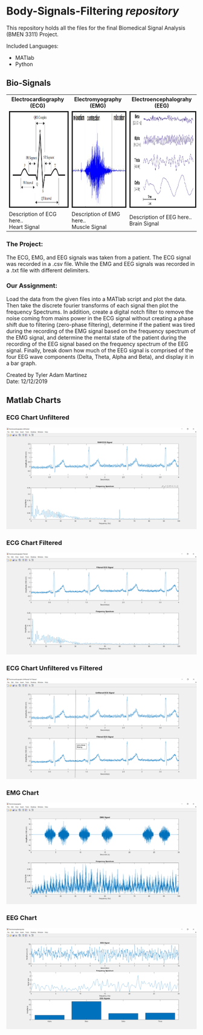 # Body-Signals-Filtering *repository*
This repository holds all the files for the final Biomedical Signal Analysis (BMEN 3311) Project.
</br>

Included Languages:
* MATlab
* Python

## Bio-Signals 
<table style = "width:100%" align="center">
  <th>Electrocardiography (ECG)</th>  
  <th>Electromyography (EMG)</th>
  <th>Electroencephalograhy (EEG)</th> 
  </tr><tr>
  <td><img src="BioSignals/ECG-signal.png" alt="" border="3" height="250" width="500" /></td>
  <td><img src="BioSignals/EMG-signal.png" alt="" border="3" height="250" width="500" /></td>
  <td><img src="BioSignals/EEG-signal.png" alt="" border="3" height="250" width="500" /></td>
  </tr>
  <td>Description of ECG here.. </br>Heart Signal</td>
  <td>Description of EMG here.. </br>Muscle Signal</td>
  <td>Description of EEG here.. </br>Brain Signal</td>
</table>

### The Project: </br>
The ECG, EMG, and EEG signals was taken from a patient. The ECG signal was recorded in a .csv file. While the
EMG and EEG signals was recorded in a .txt file with different delimiters.

### Our Assignment:
Load the data from the given files into a MATlab script and plot the data.
Then take the discrete fourier transforms of each signal then plot the
frequency Spectrums. In addition, create a digital notch filter to remove
the noise coming from mains power in the ECG signal without creating a phase shift due to filtering (zero-phase filtering), determine if the patient was tired
during the recording of the EMG signal based on the frequency spectrum of
the EMG signal, and determine the mental state of the patient during the
recording of the EEG signal based on the frequency spectrum of the EEG
signal. Finally, break down how much of the EEG signal is comprised of the
four EEG wave components (Delta, Theta, Alpha and Beta), and display it in a bar graph.

Created by Tyler Adam Martinez </br>
Date: 12/12/2019

## Matlab Charts
### ECG Chart Unfiltered
![ ECG Chart Unfiltered ](BioSignals/EMG-chart-nofilter.png)
### ECG Chart Filtered
![ ECG Chart Filtered ](BioSignals/EMG-chart-filter.png)
### ECG Chart Unfiltered vs Filtered
![ ECG Chart Zero Phase ](BioSignals/ECG-chart-zero-phase.png)
### EMG Chart
![ EMG Chart ](BioSignals/EMG-chart.png)
### EEG Chart
![ EEG Chart ](BioSignals/EEG-chart.png)
